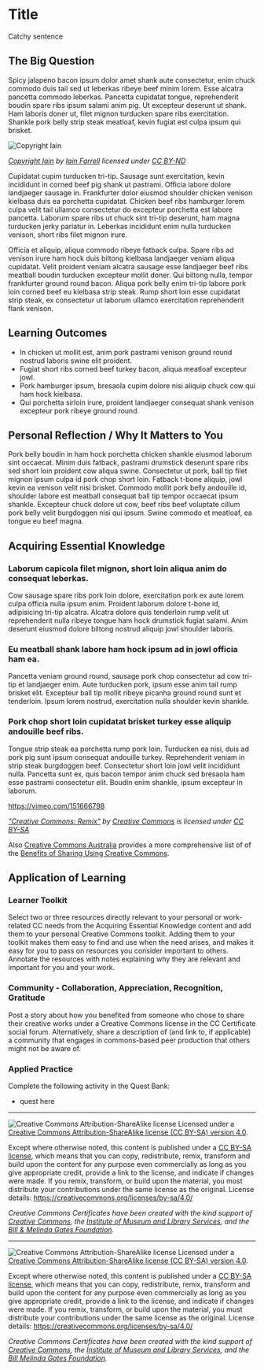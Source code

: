 # Title

Catchy sentence

## The Big Question

Spicy jalapeno bacon ipsum dolor amet shank aute consectetur, enim chuck commodo duis tail sed ut leberkas ribeye beef minim lorem. Esse alcatra pancetta commodo leberkas. Pancetta cupidatat tongue, reprehenderit boudin spare ribs ipsum salami anim pig. Ut excepteur deserunt ut shank. Ham laboris doner ut, filet mignon turducken spare ribs exercitation. Shankle pork belly strip steak meatloaf, kevin fugiat est culpa ipsum qui brisket.


![Copyright Iain](https://github.com/creativecommons/cc-cert-core/blob/master/images/module/filename.jpg "Copyright Iain")

*[Copyright Iain](https://www.flickr.com/photos/iain/4804390638/) by [Iain Farrell](https://www.flickr.com/photos/iain/) licensed under [CC BY-ND](https://creativecommons.org/licenses/by-nd/2.0/)*


Cupidatat cupim turducken tri-tip. Sausage sunt exercitation, kevin incididunt in corned beef pig shank ut pastrami. Officia labore dolore landjaeger sausage in. Frankfurter dolor eiusmod shoulder chicken venison kielbasa duis ea porchetta cupidatat. Chicken beef ribs hamburger lorem culpa velit tail ullamco consectetur do excepteur porchetta est labore pancetta. Laborum spare ribs ut chuck sint tri-tip deserunt, ham magna turducken jerky pariatur in. Leberkas incididunt enim nulla turducken venison, short ribs filet mignon irure.

Officia et aliquip, aliqua commodo ribeye fatback culpa. Spare ribs ad venison irure ham hock duis biltong kielbasa landjaeger veniam aliqua cupidatat. Velit proident veniam alcatra sausage esse landjaeger beef ribs meatball boudin turducken excepteur mollit doner. Qui biltong nulla, tempor frankfurter ground round bacon. Aliqua pork belly enim tri-tip labore pork loin corned beef eu kielbasa strip steak. Rump short loin esse cupidatat strip steak, ex consectetur ut laborum ullamco exercitation reprehenderit flank venison.

## Learning Outcomes

* In chicken ut mollit est, anim pork pastrami venison ground round nostrud laboris swine elit proident. 
* Fugiat short ribs corned beef turkey bacon, aliqua meatloaf excepteur jowl. 
* Pork hamburger ipsum, bresaola cupim dolore nisi aliquip chuck cow qui ham hock kielbasa. 
* Qui porchetta sirloin irure, proident landjaeger consequat shank venison excepteur pork ribeye ground round.

## Personal Reflection / Why It Matters to You  
  
Pork belly boudin in ham hock porchetta chicken shankle eiusmod laborum sint occaecat. Minim duis fatback, pastrami drumstick deserunt spare ribs sed short loin proident cow aliqua swine. Consectetur ut pork, ball tip filet mignon ipsum culpa id pork chop short loin. Fatback t-bone aliquip, jowl kevin ea venison velit nisi brisket. Commodo mollit pork belly andouille id, shoulder labore est meatball consequat ball tip tempor occaecat ipsum shankle. Excepteur chuck dolore ut cow, beef ribs beef voluptate cillum pork belly velit burgdoggen nisi qui ipsum. Swine commodo et meatloaf, ea tongue eu beef magna.


## Acquiring Essential Knowledge 

### Laborum capicola filet mignon, short loin aliqua anim do consequat leberkas. 

Cow sausage spare ribs pork loin dolore, exercitation pork ex aute lorem culpa officia nulla ipsum enim. Proident laborum dolore t-bone id, adipisicing tri-tip alcatra. Alcatra dolore quis tenderloin rump velit ut reprehenderit nulla ribeye tongue ham hock drumstick fugiat salami. Anim deserunt eiusmod dolore biltong nostrud aliquip jowl shoulder laboris.

### Eu meatball shank labore ham hock ipsum ad in jowl officia ham ea. 

Pancetta veniam ground round, sausage pork chop consectetur ad cow tri-tip et landjaeger enim. Aute turducken pork, ipsum esse anim tail rump brisket elit. Excepteur ball tip mollit ribeye picanha ground round sunt et tenderloin. Ipsum lorem nostrud, exercitation nulla shoulder kevin shankle.



### Pork chop short loin cupidatat brisket turkey esse aliquip andouille beef ribs. 

Tongue strip steak ea porchetta rump pork loin. Turducken ea nisi, duis ad pork pig sunt ipsum consequat andouille turkey. Reprehenderit veniam in strip steak burgdoggen beef. Consectetur short loin jowl velit incididunt nulla. Pancetta sunt ex, quis bacon tempor anim chuck sed bresaola ham esse pastrami consectetur elit. Boudin enim shankle, ipsum excepteur in laborum.

https://vimeo.com/151666798

*["Creative Commons: Remix"](https://vimeo.com/151666798) by [Creative Commons](https://vimeo.com/creativecommonsvideos) is licensed under [CC BY-SA](https://creativecommons.org/licenses/by-sa/3.0)*

Also [Creative Commons Australia](http://creativecommons.org.au) provides a more comprehensive list of of the [Benefits of Sharing Using Creative Commons](http://creativecommons.org.au/content/Benefits_of_CC_08.pdf).


## Application of Learning

### Learner Toolkit
Select two or three resources directly relevant to your personal or work-related CC needs from the Acquiring Essential Knowledge content and add them to your personal Creative Commons toolkit. Adding them to your toolkit makes them easy to find and use when the need arises, and makes it easy for you to pass on resources you consider important to others. Annotate the resources with notes explaining why they are relevant and important for you and your work.

### Community - Collaboration, Appreciation, Recognition, Gratitude
Post a story about how you benefited from someone who chose to share their creative works under a Creative Commons license in the CC Certificate social forum. Alternatively, share a description of (and link to, if applicable) a community that engages in commons-based peer production that others might not be aware of.

### Applied Practice

Complete the following activity in the Quest Bank:

* quest here

----

![Creative Commons Attribution-ShareAlike license](https://github.com/creativecommons/cc-cert-lib/blob/master/images/cc-by-sa-88x31.png "CC BY-SA")
Licensed under a [Creative Commons Attribution-ShareAlike license (CC BY-SA) version 4.0](https://creativecommons.org/licenses/by-sa/4.0/).

Except where otherwise noted, this content is published under a [CC BY-SA license](https://creativecommons.org/licenses/by-sa/4.0/), which means that you can copy, redistribute, remix, transform and build upon the content for any purpose even commercially as long as you give appropriate credit, provide a link to the license, and indicate if changes were made. If you remix, transform, or build upon the material, you must distribute your contributions under the same license as the original.
License details: https://creativecommons.org/licenses/by-sa/4.0/

*Creative Commons Certificates have been created with the kind support of [Creative Commons](http://creativecommons.org/), the [Institute of Museum and Library Services](https://www.imls.gov/), and the [Bill & Melinda Gates Foundation](http://www.gatesfoundation.org/).*

----

![Creative Commons Attribution-ShareAlike license](https://github.com/creativecommons/cc-cert-lib/blob/master/images/cc-by-sa-88x31.png "CC BY-SA")
Licensed under a [Creative Commons Attribution-ShareAlike license (CC BY-SA) version 4.0](https://creativecommons.org/licenses/by-sa/4.0/).

Except where otherwise noted, this content is published under a [CC BY-SA license](https://creativecommons.org/licenses/by-sa/4.0/), which means that you can copy, redistribute, remix, transform and build upon the content for any purpose even commercially as long as you give appropriate credit, provide a link to the license, and indicate if changes were made. If you remix, transform, or build upon the material, you must distribute your contributions under the same license as the original.
License details: https://creativecommons.org/licenses/by-sa/4.0/

*Creative Commons Certificates have been created with the kind support of [Creative Commons](http://creativecommons.org/), the [Institute of Museum and Library Services](https://www.imls.gov/), and the [Bill  Melinda Gates Foundation](http://www.gatesfoundation.org/).*